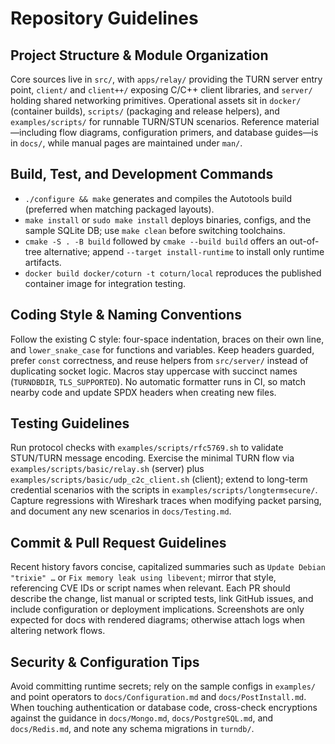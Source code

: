 # Repository Guidelines

## Project Structure & Module Organization
Core sources live in `src/`, with `apps/relay/` providing the TURN server entry point, `client/` and `client++/` exposing C/C++ client libraries, and `server/` holding shared networking primitives. Operational assets sit in `docker/` (container builds), `scripts/` (packaging and release helpers), and `examples/scripts/` for runnable TURN/STUN scenarios. Reference material—including flow diagrams, configuration primers, and database guides—is in `docs/`, while manual pages are maintained under `man/`.

## Build, Test, and Development Commands
- `./configure && make` generates and compiles the Autotools build (preferred when matching packaged layouts).  
- `make install` or `sudo make install` deploys binaries, configs, and the sample SQLite DB; use `make clean` before switching toolchains.  
- `cmake -S . -B build` followed by `cmake --build build` offers an out-of-tree alternative; append `--target install-runtime` to install only runtime artifacts.  
- `docker build docker/coturn -t coturn/local` reproduces the published container image for integration testing.

## Coding Style & Naming Conventions
Follow the existing C style: four-space indentation, braces on their own line, and `lower_snake_case` for functions and variables. Keep headers guarded, prefer `const` correctness, and reuse helpers from `src/server/` instead of duplicating socket logic. Macros stay uppercase with succinct names (`TURNDBDIR`, `TLS_SUPPORTED`). No automatic formatter runs in CI, so match nearby code and update SPDX headers when creating new files.

## Testing Guidelines
Run protocol checks with `examples/scripts/rfc5769.sh` to validate STUN/TURN message encoding. Exercise the minimal TURN flow via `examples/scripts/basic/relay.sh` (server) plus `examples/scripts/basic/udp_c2c_client.sh` (client); extend to long-term credential scenarios with the scripts in `examples/scripts/longtermsecure/`. Capture regressions with Wireshark traces when modifying packet parsing, and document any new scenarios in `docs/Testing.md`.

## Commit & Pull Request Guidelines
Recent history favors concise, capitalized summaries such as `Update Debian "trixie" …` or `Fix memory leak using libevent`; mirror that style, referencing CVE IDs or script names when relevant. Each PR should describe the change, list manual or scripted tests, link GitHub issues, and include configuration or deployment implications. Screenshots are only expected for docs with rendered diagrams; otherwise attach logs when altering network flows.

## Security & Configuration Tips
Avoid committing runtime secrets; rely on the sample configs in `examples/` and point operators to `docs/Configuration.md` and `docs/PostInstall.md`. When touching authentication or database code, cross-check encryptions against the guidance in `docs/Mongo.md`, `docs/PostgreSQL.md`, and `docs/Redis.md`, and note any schema migrations in `turndb/`.
